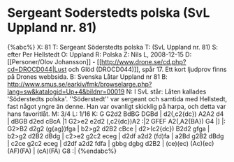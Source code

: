# Sergeant Soderstedts polska (SvL Uppland nr. 81)

{%abc%}
X: 81
T: Sergeant Söderstedts polska
T: (SvL Uppland nr. 81)
S: efter Per Hellstedt
O: Uppland
R: Polska
Z: Nils L, 2008-12-15
D: [[Personer/Olov Johansson]] - [[http://www.drone.se/cd.php?cd=DROCD044|Lust och Glöd (DROCD044)]], spår 17. Ett kort ljudprov finns på Drones webbsida.
B: Svenska Låtar Uppland nr 81
B: http://www.smus.se/earkiv/fmk/browselarge.php?lang=sw&katalogid=Up+4&bildnr=00019
N: I SvL står: Låten kallades 'Söderstedts polska'. ''Söderstedt'' var sergeant och samtida med Hellstedt, fast något yngre än denne. Han var ovanligt skicklig på harpa, och detta var hans favoritlåt.
M: 3/4
L: 1/16
K: G
G2d2 BdBG DGBd | d2(,c2{dc}) A2A2 d4 | dBGB d2ed cBcA |1 G2>e2 e2d2 (,c2{dc})A2 :|2 GFEF A2(,A2{BA}) G4 |]
|: G2>B2 d2g2 (g{ag})fga | b2>g2 d2B2 cBce | d2>(c2{dc}) B2d2 gfga | b2>g2 d2B2 dBdg | 
c2>e2 g2c2 eceg | d2df a2d2 (fd)fa | a2Bd g2B2 dBdg | c2ce g2c2 eceg | 
d2df a2d2 fdfa | gbbg dgbg d2B2 | (ce)(ec) (Ac)(ec) (AF)(FA) | (cA)(FA) G8 :|
{%endabc%}

